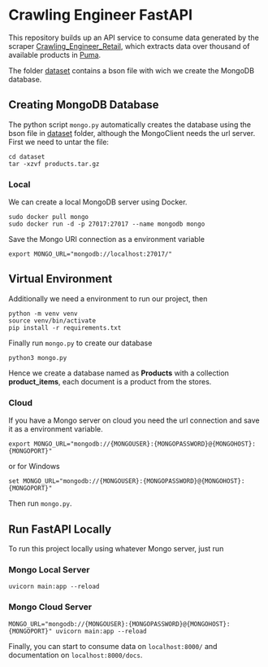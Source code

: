 # Crawling Engineer FastAPI

This repository builds up an API service to consume data generated by the scraper [Crawling_Engineer_Retail](https://github.com/jpradas1/Crawling_Engineer_Retail), which extracts data over thousand of available products in [Puma](https://eu.puma.com/).

The folder [dataset](https://github.com/jpradas1/Crawling_FastAPI_Retail/tree/main/dataset) contains a bson file with wich we create the MongoDB database.

## Creating MongoDB Database
The python script `mongo.py` automatically creates the database using the bson file in [dataset](https://github.com/jpradas1/Crawling_FastAPI_Retail/tree/main/dataset) folder, although the MongoClient needs the url server. First we need to untar the file:
```
cd dataset
tar -xzvf products.tar.gz
```
### Local
We can create a local MongoDB server using Docker.
```
sudo docker pull mongo
sudo docker run -d -p 27017:27017 --name mongodb mongo
```
Save the Mongo URI connection as a environment variable
```
export MONGO_URL="mongodb://localhost:27017/"
```
## Virtual Environment
Additionally we need a environment to run our project, then
```
python -m venv venv
source venv/bin/activate
pip install -r requirements.txt
```
Finally run `mongo.py` to create our database
```
python3 mongo.py
```
Hence we create a database named as **Products** with a collection **product_items**, each document is a product from the stores.
### Cloud
If you have a Mongo server on cloud you need the url connection and save it as a environment variable.
```
export MONGO_URL="mongodb://{MONGOUSER}:{MONGOPASSWORD}@{MONGOHOST}:{MONGOPORT}"
```
or for Windows
```
set MONGO_URL="mongodb://{MONGOUSER}:{MONGOPASSWORD}@{MONGOHOST}:{MONGOPORT}"
```
Then run `mongo.py`.
## Run FastAPI Locally
To run this project locally using whatever Mongo server, just run

### Mongo Local Server
```
uvicorn main:app --reload
```
### Mongo Cloud Server
```
MONGO_URL="mongodb://{MONGOUSER}:{MONGOPASSWORD}@{MONGOHOST}:{MONGOPORT}" uvicorn main:app --reload
```
Finally, you can start to consume data on `localhost:8000/` and documentation on `localhost:8000/docs`.

